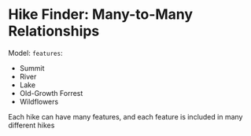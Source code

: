 # Hike Finder: Many-to-Many Relationships

Model: `features`:
- Summit
- River
- Lake
- Old-Growth Forrest
- Wildflowers

Each hike can have many features, and each feature is included in many different hikes
